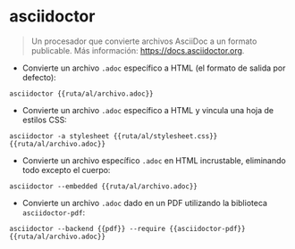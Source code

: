 # asciidoctor

> Un procesador que convierte archivos AsciiDoc a un formato publicable.
> Más información: <https://docs.asciidoctor.org>.

- Convierte un archivo `.adoc` específico a HTML (el formato de salida por defecto):

`asciidoctor {{ruta/al/archivo.adoc}}`

- Convierte un archivo `.adoc` específico a HTML y vincula una hoja de estilos CSS:

`asciidoctor -a stylesheet {{ruta/al/stylesheet.css}} {{ruta/al/archivo.adoc}}`

- Convierte un archivo específico `.adoc` en HTML incrustable, eliminando todo excepto el cuerpo:

`asciidoctor --embedded {{ruta/al/archivo.adoc}}`

- Convierte un archivo `.adoc` dado en un PDF utilizando la biblioteca `asciidoctor-pdf`:

`asciidoctor --backend {{pdf}} --require {{asciidoctor-pdf}} {{ruta/al/archivo.adoc}}`
